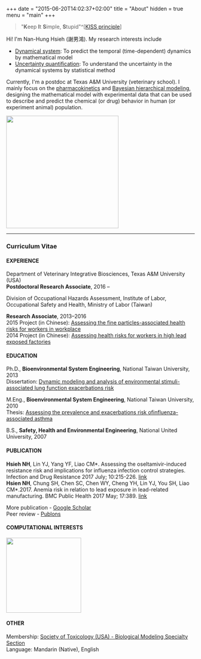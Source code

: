 +++
date = "2015-06-20T14:02:37+02:00"
title = "About"
hidden = true
menu = "main"
+++


> "**K**eep **I**t **S**imple, **S**tupid"^[[KISS principle](https://en.wikipedia.org/wiki/KISS_principle)]

Hi! I'm Nan-Hung Hsieh (謝男鴻). My research interests include

- [Dynamical system](https://en.wikipedia.org/wiki/Dynamical_system): To predict the temporal (time-dependent) dynamics by  mathematical model  
- [Uncertainty quantification](https://en.wikipedia.org/wiki/Uncertainty_quantification): To understand the uncertainty in the dynamical systems by statistical method

Currently, I'm a postdoc at Texas A&M University (veterinary school). I mainly focus on the [pharmacokinetics](https://en.wikipedia.org/wiki/Pharmacokinetics) and [Bayesian hierarchical modeling](https://en.wikipedia.org/wiki/Bayesian_hierarchical_modeling), designing the mathematical model with experimental data that can be used to describe and predict the chemical (or drug) behavior in human (or experiment animal) population.

<img src="https://www.dovepress.com/cr_data/article_fulltext/s86000/86785/img/IJN-86785-F02.png" style="width:300px;" />

***

### Curriculum Vitae
#### EXPERIENCE
Department of Veterinary Integrative Biosciences, Texas A&M University (USA)  
**Postdoctoral Research Associate**, 2016 –   

Division of Occupational Hazards Assessment, Institute of Labor, Occupational Safety and Health, Ministry of Labor (Taiwan) 

**Research Associate**, 2013–2016  
2015 Project (in Chinese): [Assessing the fine particles-associated health risks for workers in workplace](https://nanhung.netlify.com/post/pm2-5-and-health-risks-for-workers/)  
2014 Project (in Chinese): [Assessing health risks for workers in high lead exposed factories](https://nanhung.netlify.com/post/occupational-lead-exposure-risk/)  

#### EDUCATION
Ph.D., **Bioenvironmental System Engineering**, National Taiwan University, 2013  
Dissertation: [Dynamic modeling and analysis of environmental stimuli-associated lung function exacerbations risk](https://nanhung.netlify.com/post/phd-dissertation/) 

M.Eng., **Bioenvironmental System Engineering**, National Taiwan University, 2010   
Thesis: [Assessing the prevalence and exacerbations risk ofinfluenza-associated asthma](https://nanhung.netlify.com/post/master-thesis/)

B.S., **Safety, Health and Environmental Engineering**, National United University, 2007  

#### PUBLICATION
**Hsieh NH**, Lin YJ, Yang YF, Liao CM*. Assessing the oseltamivir-induced resistance risk and implications for influenza infection control strategies. Infection and Drug Resistance 2017 July; 10:215-226. [link](https://www.dovepress.com/articles.php?article_id=33883)  
**Hsien NH**, Chung SH, Chen SC, Chen WY, Cheng YH, Lin YJ, You SH, Liao CM*.2017. Anemia risk in relation to lead exposure in lead-related manufacturing. BMC Public Health 2017 May; 17:389. [link](https://bmcpublichealth.biomedcentral.com/articles/10.1186/s12889-017-4315-7)

More publication - [Google Scholar](https://scholar.google.com/citations?user=AM1YgJAAAAAJ&hl=en&oi=ao)  
Peer review - [Publons](https://publons.com/author/435686/nan-hung-hsieh)

#### COMPUTATIONAL INTERESTS
<img src="https://upload.wikimedia.org/wikipedia/commons/0/06/Gnulinux.png" style="width:200px;" />

#### OTHER
Membership: [Society of Toxicology (USA) - Biological Modeling Specialty Section](https://www.toxicology.org/groups/ss/BMSS/index.asp)  
Language: Mandarin (Native), English   

